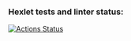 ### Hexlet tests and linter status:
[![Actions Status](https://github.com/Metaller000/python-project-lvl4/workflows/hexlet-check/badge.svg)](https://github.com/Metaller000/python-project-lvl4/actions)